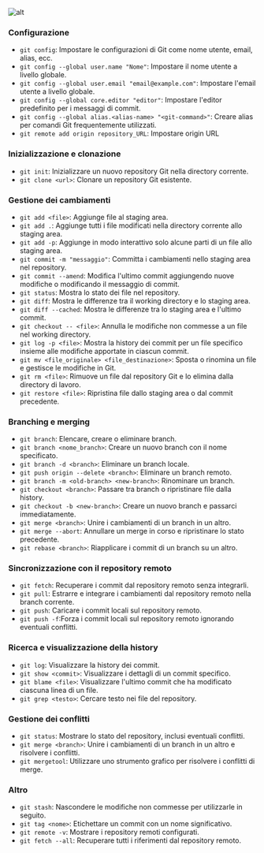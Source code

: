 ![alt](https://i.ibb.co/mDcVL6Z/Git.png)

### Configurazione

- `git config`: Impostare le configurazioni di Git come nome utente, email, alias, ecc.
- `git config --global user.name "Nome"`: Impostare il nome utente a livello globale.
- `git config --global user.email "email@example.com"`: Impostare l'email utente a livello globale.
- `git config --global core.editor "editor"`: Impostare l'editor predefinito per i messaggi di commit.
- `git config --global alias.<alias-name> "<git-command>"`: Creare alias per comandi Git frequentemente utilizzati.
- `git remote add origin repository_URL`: Impostare origin URL

### Inizializzazione e clonazione

- `git init`: Inizializzare un nuovo repository Git nella directory corrente.
- `git clone <url>`: Clonare un repository Git esistente.

### Gestione dei cambiamenti

- `git add <file>`: Aggiunge file al staging area.
- `git add .`: Aggiunge tutti i file modificati nella directory corrente allo staging area.
- `git add -p`: Aggiunge in modo interattivo solo alcune parti di un file allo staging area.
- `git commit -m "messaggio"`: Committa i cambiamenti nello staging area nel repository.
- `git commit --amend`: Modifica l'ultimo commit aggiungendo nuove modifiche o modificando il messaggio di commit.
- `git status`: Mostra lo stato dei file nel repository.
- `git diff`: Mostra le differenze tra il working directory e lo staging area.
- `git diff --cached`: Mostra le differenze tra lo staging area e l'ultimo commit.
- `git checkout -- <file>`: Annulla le modifiche non commesse a un file nel working directory.
- `git log -p <file>`: Mostra la history dei commit per un file specifico insieme alle modifiche apportate in ciascun commit.
- `git mv <file_originale> <file_destinazione>`: Sposta o rinomina un file e gestisce le modifiche in Git.
- `git rm <file>`: Rimuove un file dal repository Git e lo elimina dalla directory di lavoro.
- `git restore <file>`: Ripristina file dallo staging area o dal commit precedente.

### Branching e merging

- `git branch`: Elencare, creare o eliminare branch.
- `git branch <nome_branch>`: Creare un nuovo branch con il nome specificato.
- `git branch -d <branch>`: Eliminare un branch locale.
- `git push origin --delete <branch>`: Eliminare un branch remoto.
- `git branch -m <old-branch> <new-branch>`: Rinominare un branch.
- `git checkout <branch>`: Passare tra branch o ripristinare file dalla history.
- `git checkout -b <new-branch>`: Creare un nuovo branch e passarci immediatamente.
- `git merge <branch>`: Unire i cambiamenti di un branch in un altro.
- `git merge --abort`: Annullare un merge in corso e ripristinare lo stato precedente.
- `git rebase <branch>`: Riapplicare i commit di un branch su un altro.

### Sincronizzazione con il repository remoto

- `git fetch`: Recuperare i commit dal repository remoto senza integrarli.
- `git pull`: Estrarre e integrare i cambiamenti dal repository remoto nella branch corrente.
- `git push`: Caricare i commit locali sul repository remoto.
- `git push -f`:Forza i commit locali sul repository remoto ignorando eventuali conflitti.

### Ricerca e visualizzazione della history

- `git log`: Visualizzare la history dei commit.
- `git show <commit>`: Visualizzare i dettagli di un commit specifico.
- `git blame <file>`: Visualizzare l'ultimo commit che ha modificato ciascuna linea di un file.
- `git grep <testo>`: Cercare testo nei file del repository.

### Gestione dei conflitti

- `git status`: Mostrare lo stato del repository, inclusi eventuali conflitti.
- `git merge <branch>`: Unire i cambiamenti di un branch in un altro e risolvere i conflitti.
- `git mergetool`: Utilizzare uno strumento grafico per risolvere i conflitti di merge.

### Altro

- `git stash`: Nascondere le modifiche non commesse per utilizzarle in seguito.
- `git tag <nome>`: Etichettare un commit con un nome significativo.
- `git remote -v`: Mostrare i repository remoti configurati.
- `git fetch --all`: Recuperare tutti i riferimenti dal repository remoto.
